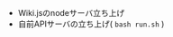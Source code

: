 <!-- TITLE: Reboot -->
<!-- SUBTITLE: 再起動時にやること -->

* Wiki.jsのnodeサーバ立ち上げ
* 自前APIサーバの立ち上げ( `bash run.sh` )